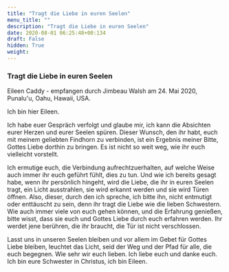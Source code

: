```yaml
---
title: "Tragt die Liebe in euren Seelen"
menu_title: ""
description: "Tragt die Liebe in euren Seelen"
date: 2020-08-01 06:25:48+00:134
draft: False
hidden: True
weight:
---
```

### Tragt die Liebe in euren Seelen

Eileen Caddy - empfangen durch Jimbeau Walsh am 24. Mai 2020, Punalu'u, Oahu, Hawaii, USA.

Ich bin hier Eileen.

Ich habe euer Gespräch verfolgt und glaube mir, ich kann die Absichten eurer Herzen und eurer Seelen spüren. Dieser Wunsch, den ihr habt, euch mit meinem geliebten Findhorn zu verbinden, ist ein Ergebnis meiner Bitte, Gottes Liebe dorthin zu bringen. Es ist nicht so weit weg, wie ihr euch vielleicht vorstellt.

Ich ermutige euch, die Verbindung aufrechtzuerhalten, auf welche Weise auch immer ihr euch geführt fühlt, dies zu tun. Und wie ich bereits gesagt habe, wenn ihr persönlich hingeht, wird die Liebe, die ihr in euren Seelen tragt, ein Licht ausstrahlen, sie wird erkannt werden und sie wird Türen öffnen. Also, dieser, durch den ich spreche, ich bitte ihn, nicht entmutigt oder enttäuscht zu sein, denn ihr tragt die Liebe wie die lieben Schwestern. Wie auch immer viele von euch gehen können, und die Erfahrung genießen, bitte wisst, dass sie euch und Gottes Liebe durch euch erfahren werden. Ihr werdet jene berühren, die ihr braucht, die Tür ist nicht verschlossen.

Lasst uns in unseren Seelen bleiben und vor allem im Gebet für Gottes Liebe bleiben, leuchtet das Licht, seid der Weg und der Pfad für alle, die euch begegnen. Wie sehr wir euch lieben. Ich liebe euch und danke euch. Ich bin eure Schwester in Christus, ich bin Eileen.
